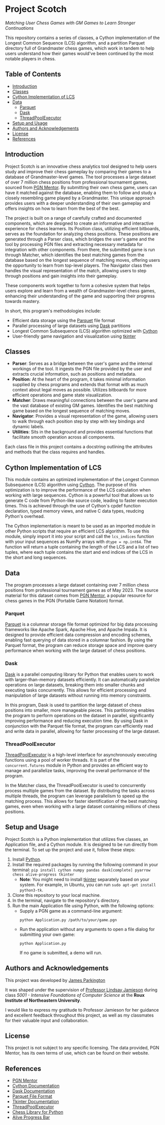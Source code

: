 <!-- omit in toc -->
# Project Scotch
*Matching User Chess Games with GM Games to Learn Stronger Continuations*

This repository contains a series of classes, a Cython implementation of the Longest Common Sequence (LCS) algorithm, and a partition Parquet directory full of Grandmaster chess games, which work in tandem to help users understand how their games would've been continued by the most notable players in chess. 

<!-- omit in toc -->
## Table of Contents

- [Introduction](#introduction)
- [Classes](#classes)
- [Cython Implementation of LCS](#cython-implementation-of-lcs)
- [Data](#data)
  - [Parquet](#parquet)
  - [Dask](#dask)
  - [ThreadPoolExecutor](#threadpoolexecutor)
- [Setup and Usage](#setup-and-usage)
- [Authors and Acknowledgements](#authors-and-acknowledgements)
- [License](#license)
- [References](#references)

## Introduction

Project Scotch is an innovative chess analytics tool designed to help users study and improve their chess gameplay by comparing their games to a database of Grandmaster-level games. The tool processes a large dataset of over 7 million chess positions from professional tournament games, sourced from [PGN Mentor](pgnmentor.com). By submitting their own chess game, users can have it matched against the database, enabling them to follow and study a closely resembling game played by a Grandmaster. This unique approach provides users with a deeper understanding of their own gameplay and offers insights on how to learn from the best of the best.

The project is built on a range of carefully crafted and documented components, which are designed to create an informative and interactive experience for chess learners. Its Position class, utilizing efficient bitboards, serves as the foundation for analyzing chess positions. These positions are generated through a Parser class, which bridges the user's game and the tool by processing PGN files and extracting necessary metadata for integration with other components. From there, the submitted game is run through Matcher, which identifies the best matching games from the database based on the longest sequence of matching moves, offering users the opportunity to learn from top-level players. The Navigator class then handles the visual representation of the match, allowing users to step through positions and gain insights into their gameplay.

These components work together to form a cohesive system that helps users explore and learn from a wealth of Grandmaster-level chess games, enhancing their understanding of the game and supporting their progress towards mastery. 

In short, this program's methodologies include:
- Efficient data storage using the [Parquet](https://parquet.apache.org) file format
- Parallel processing of large datasets using [Dask](https://docs.dask.org) partitions
- Longest Common Subsequence (LCS) algorithm optimized with [Cython](https://cython.readthedocs.io)
- User-friendly game navigation and visualization using [tkinter](https://docs.python.org/3/library/tkinter.html)

## Classes

- **Parser**: Serves as a bridge between the user's game and the internal workings of the tool. It ingests the PGN file provided by the user and extracts crucial information, such as positions and metadata.
- **Position**: At the heart of the program, it takes minimal information supplied by chess programs and extends that format with as much context about legal moves as possible. Utilizes bitboards for more efficient operations and game state visualization.
- **Matcher**: Draws meaningful connections between the user's game and the vast database of existing GM games. Identifies the best matching game based on the longest sequence of matching moves.
- **Navigator**: Provides a visual representation of the game, allowing users to walk through each position step by step with key bindings and dynamic labels.
- **Utilities**: Sits in the background and provides essential functions that facilitate smooth operation across all components.

Each class file in this project contains a docstring outlining the attributes and methods that the class requires and handles.

## Cython Implementation of LCS

This module contains an optimized implementation of the Longest Common Subsequence (LCS) algorithm using [Cython](https://cython.readthedocs.io). The purpose of this optimization is to improve the performance of the LCS calculation when working with large sequences. Cython is a powerful tool that allows us to generate C code from Python-like source code, leading to faster execution times. This is achieved through the use of Cython's cpdef function declaration, typed memory views, and native C data types, reudcing Python's overhead.

The Cython implementation is meant to be used as an imported module in other Python scripts that require an efficient LCS algorithm. To use this module, simply import it into your script and call the `lcs_indices` function with your input sequences as NumPy arrays with `dtype = np.int64`. The function will return a tuple containing the length of the LCS and a list of two tuples, where each tuple contains the start and end indices of the LCS in the short and long sequences.

## Data

The program processes a large dataset containing over 7 million chess positions from professional tournament games as of May 2023. The source material for this dataset comes from [PGN Mentor](pgnmentor.com), a popular resource for chess games in the PGN (Portable Game Notation) format.

### Parquet
[Parquet](https://parquet.apache.org) is a columnar storage file format optimized for big data processing frameworks like Apache Spark, Apache Hive, and Apache Impala. It is designed to provide efficient data compression and encoding schemes, enabling fast querying of data stored in a columnar fashion. By using the Parquet format, the program can reduce storage space and improve query performance when working with the large dataset of chess positions.

### Dask
[Dask](https://docs.dask.org) is a parallel computing library for Python that enables users to work with larger-than-memory datasets efficiently. It can automatically parallelize operations on large datasets, breaking them into smaller chunks and executing tasks concurrently. This allows for efficient processing and manipulation of large datasets without running into memory constraints.

In this program, Dask is used to partition the large dataset of chess positions into smaller, more manageable pieces. This partitioning enables the program to perform operations on the dataset in parallel, significantly improving performance and reducing execution time. By using Dask in conjunction with the Parquet file format, the program can efficiently read and write data in parallel, allowing for faster processing of the large dataset.

### ThreadPoolExecutor

[ThreadPoolExecutor](https://docs.python.org/3/library/concurrent.futures.html#threadpoolexecutor) is a high-level interface for asynchronously executing functions using a pool of worker threads. It is part of the `concurrent.futures` module in Python and provides an efficient way to manage and parallelize tasks, improving the overall performance of the program.

In the Matcher class, the ThreadPoolExecutor is used to concurrently process multiple games from the dataset. By distributing the tasks across multiple threads, the program can leverage parallelism to speed up the matching process. This allows for faster identification of the best matching games, even when working with a large dataset containing millions of chess positions.

## Setup and Usage

Project Scotch is a Python implementation that utilizes five classes, an Application file, and a Cython module. It is designed to be run directly from the terminal. To set up the project and use it, follow these steps:

1. Install [Python](https://www.python.org/downloads/).
2. Install the required packages by running the following command in your terminal: `pip install cython numpy pandas dask[complete] pyarrow chess alive-progress tkinter`
   - **Note**: You might need to install [tkinter](https://docs.python.org/3/library/tkinter.html) separately based on your system. For example, in Ubuntu, you can run `sudo apt-get install python3-tk`.
3. Clone this repository to your local machine.
4. In the terminal, navigate to the repository's directory.
5. Run the main Application file using Python, with the following options:
   - Supply a PGN game as a command-line argument:
     ```
     python Application.py /path/to/your/game.pgn
     ```
   - Run the application without any arguments to open a file dialog for submitting your own game:
     ```
     python Application.py
     ```
     If no game is submitted, a demo will run.

## Authors and Acknowledgements

This project was developed by [James Parkington](https://github.com/jparkington)

It was shaped under the supervision of [Professor Lindsay Jamieson](https://roux.northeastern.edu/people/lindsay-jamieson/) during class *5001 - Intensive Foundations of Computer Science* at the **Roux Institute of Northeastern University**.

I would like to express my gratitude to Professor Jamieson for her guidance and excellent feedback throughout this project, as well as my classmates for their valuable input and collaboration.

## License

This project is not subject to any specific licensing. The data provided, PGN Mentor, has its own terms of use, which can be found on their website.

## References

- [PGN Mentor](https://www.pgnmentor.com/)
- [Cython Documentation](https://cython.readthedocs.io/)
- [Dask Documentation](https://docs.dask.org/)
- [Parquet File Format](https://parquet.apache.org/)
- [Tkinter Documentation](https://docs.python.org/3/library/tkinter.html)
- [ThreadPoolExecutor](https://docs.python.org/3/library/concurrent.futures.html#threadpoolexecutor)
- [Chess Library for Python](https://python-chess.readthedocs.io/en/latest/)
- [Alive Progress Bar](https://github.com/rsalmei/alive-progress)